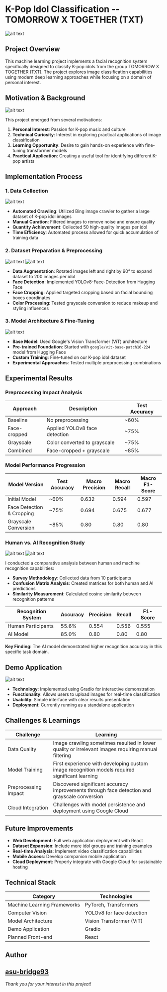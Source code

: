 # K-Pop Idol Classification -- TOMORROW X TOGETHER (TXT)

![alt text](images/image-5.png)

## Project Overview

This machine learning project implements a facial recognition system specifically designed to classify K-pop idols from the group TOMORROW X TOGETHER (TXT). The project explores image classification capabilities using modern deep learning approaches while focusing on a domain of personal interest.

## Motivation & Background

![alt text](images/image-6.png)

This project emerged from several motivations:

1. **Personal Interest**: Passion for K-pop music and culture
2. **Technical Curiosity**: Interest in exploring practical applications of image classification
3. **Learning Opportunity**: Desire to gain hands-on experience with fine-tuning transformer models
4. **Practical Application**: Creating a useful tool for identifying different K-pop artists

## Implementation Process

### 1. Data Collection

![alt text](images/image-7.png)

- **Automated Crawling**: Utilized Bing image crawler to gather a large dataset of K-pop idol images
- **Manual Curation**: Filtered images to remove noise and ensure quality
- **Quantity Achievement**: Collected 50 high-quality images per idol
- **Time Efficiency**: Automated process allowed for quick accumulation of training data

### 2. Dataset Preparation & Preprocessing

![alt text](images/image-8.png)
![alt text](images/image-9.png)

- **Data Augmentation**: Rotated images left and right by 90° to expand dataset to 200 images per idol
- **Face Detection**: Implemented YOLOv8-Face-Detection from Hugging Face
- **Face Cropping**: Applied targeted cropping based on facial bounding boxes coordinates
- **Color Processing**: Tested grayscale conversion to reduce makeup and styling influences

### 3. Model Architecture & Fine-Tuning

![alt text](images/image-10.png)

- **Base Model**: Used Google's Vision Transformer (ViT) architecture
- **Pre-trained Foundation**: Started with `google/vit-base-patch16-224` model from Hugging Face
- **Custom Training**: Fine-tuned on our K-pop idol dataset
- **Experimental Approaches**: Tested multiple preprocessing combinations

## Experimental Results

### Preprocessing Impact Analysis

| Approach | Description | Test Accuracy |
|----------|-------------|---------------|
| Baseline | No preprocessing | ~60% |
| Face-cropped | Applied YOLOv8 face detection | ~75% |
| Grayscale | Color converted to grayscale | ~75% |
| Combined | Face-cropped + grayscale | ~85% |

### Model Performance Progression

| Model Version | Test Accuracy | Macro Precision | Macro Recall | Macro F1-Score |
|---------------|---------------|-----------------|--------------|----------------|
| Initial Model | ~60% | 0.632 | 0.594 | 0.597 |
| Face Detection & Cropping | ~75% | 0.694 | 0.675 | 0.677 |
| Grayscale Conversion | ~85% | 0.80 | 0.80 | 0.80 |

### Human vs. AI Recognition Study

![alt text](images/image-1.png)
![alt text](images/image-13.png)

I conducted a comparative analysis between human and machine recognition capabilities:

- **Survey Methodology**: Collected data from 10 participants
- **Confusion Matrix Analysis**: Created matrices for both human and AI predictions
- **Similarity Measurement**: Calculated cosine similarity between recognition patterns

| Recognition System | Accuracy | Precision | Recall | F1-Score |
|-------------------|----------|-----------|--------|----------|
| Human Participants | 55.6% | 0.554 | 0.556 | 0.555 |
| AI Model | 85.0% | 0.80 | 0.80 | 0.80 |

**Key Finding**: The AI model demonstrated higher recognition accuracy in this specific task domain.

## Demo Application

![alt text](images/image.png)

- **Technology**: Implemented using Gradio for interactive demonstration
- **Functionality**: Allows users to upload images for real-time classification
- **Usability**: Simple interface with clear results presentation
- **Deployment**: Currently running as a standalone application

## Challenges & Learnings

| Challenge | Learning |
|-----------|----------|
| Data Quality | Image crawling sometimes resulted in lower quality or irrelevant images requiring manual filtering |
| Model Training | First experience with developing custom image recognition models required significant learning |
| Preprocessing Impact | Discovered significant accuracy improvements through face detection and grayscale conversion |
| Cloud Integration | Challenges with model persistence and deployment using Google Cloud |

## Future Improvements

- **Web Development**: Full web application deployment with React
- **Dataset Expansion**: Include more idol groups and training examples
- **Real-time Analysis**: Implement video classification capabilities
- **Mobile Access**: Develop companion mobile application
- **Cloud Deployment**: Properly integrate with Google Cloud for sustainable hosting

## Technical Stack

| Category | Technologies |
|----------|--------------|
| Machine Learning Frameworks | PyTorch, Transformers |
| Computer Vision | YOLOv8 for face detection |
| Model Architecture | Vision Transformer (ViT) |
| Demo Application | Gradio |
| Planned Front-end | React |

## Author

[asu-bridge93](https://github.com/asu-bridge93)
---

*Thank you for your interest in this project!*